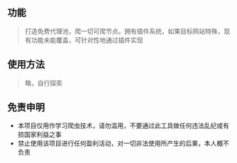 <!--
 * @Author: wzdnzd
 * @Date: 2022-03-06 14:51:29
 * @Description: 
 * Copyright (c) 2022 by wzdnzd, All Rights Reserved.
-->

## 功能
> 打造免费代理池，爬一切可爬节点。拥有插件系统，如果目标网站特殊，现有功能未能覆盖，可针对性地通过插件实现

## 使用方法
> 略，自行探索

## 免责申明
+ 本项目仅用作学习爬虫技术，请勿滥用，不要通过此工具做任何违法乱纪或有损国家利益之事
+ 禁止使用该项目进行任何盈利活动，对一切非法使用所产生的后果，本人概不负责
